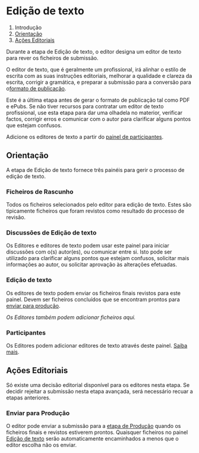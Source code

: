 # Edição de texto

1. Introdução
2. [Orientação](copyediting.md#orientation)
3. [Ações Editoriais](copyediting.md#editorial-actions)

Durante a etapa de Edição de texto, o editor designa um editor de texto para rever os ficheiros de submissão.

O editor de texto, que é geralmente um profissional, irá alinhar o estilo de escrita com as suas instruções editoriais, melhorar a qualidade e clareza da escrita, corrigir a gramática, e preparar a submissão para a conversão para o[formato de publicação](production.md).

Este é a última etapa antes de gerar o formato de publicação tal como PDF e ePubs. Se não tiver recursos para contratar um editor de texto profissional, use esta etapa para dar uma olhadela no materior, verificar factos, corrigir erros e comunicar com o autor para clarificar alguns pontos que estejam confusos.

Adicione os editores de texto a partir do [painel de participantes](../editorial-workflow.md#participants).

## <a name="orientation"></a>Orientação

A etapa de Edição de texto fornece três painéis para gerir o processo de edição de texto.

### <a name="draft-files"></a>Ficheiros de Rascunho

Todos os ficheiros selecionados pelo editor para edição de texto. Estes são tipicamente ficheiros que foram revistos como resultado do processo de revisão.

### <a name="copyediting-discussions"></a>Discussões de Edição de texto

Os Editores e editores de texto podem usar este painel para iniciar discussões com o(s) autor(es), ou comunicar entre si. Isto pode ser utilizado para clarificar alguns pontos que estejam confusos, solicitar mais informações ao autor, ou solicitar aprovação às alterações efetuadas.

### <a name="copyedited"></a>Edição de texto

Os editores de texto podem enviar os ficheiros finais revistos para este painel. Devem ser ficheiros concluídos que se encontram prontos para [enviar para produção](copyediting.md#editorial-actions).

*Os Editores também podem adicionar ficheiros aqui.*

### <a name="participants"></a>Participantes

Os Editores podem adicionar editores de texto através deste painel. [Saiba mais](../editorial-workflow.md#participants).

## <a name="editorial-actions"></a>Ações Editoriais

Só existe uma decisão editorial disponível para os editores nesta etapa. Se decidir rejeitar a submissão nesta etapa avançada, será necessário recuar a etapas anteriores.

### <a name="production"></a>Enviar para Produção

O editor pode enviar a submissão para a [etapa de Produção](production.md) quando os ficheiros finais e revistos estiverem prontos. Quaisquer ficheiros no painel [Edição de texto](copyediting.md#copyedited) serão automaticamente encaminhados a menos que o editor escolha não os enviar.
